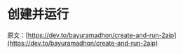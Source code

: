 # 创建并运行

原文：[https://dev.to/bayuramadhon/create-and-run-2aip](https://dev.to/bayuramadhon/create-and-run-2aip)